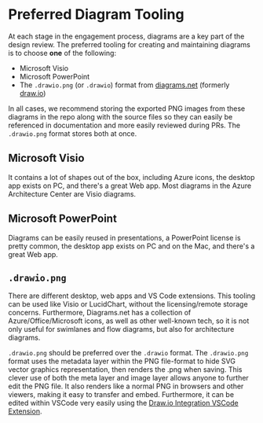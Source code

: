 # Preferred Diagram Tooling

At each stage in the engagement process, diagrams are a key part of the design review.
The preferred tooling for creating and maintaining diagrams is to choose **one** of the following:

- Microsoft Visio
- Microsoft PowerPoint
- The `.drawio.png` (or `.drawio`) format from [diagrams.net](http://diagrams.net) (formerly [draw.io](http://draw.io))

In all cases, we recommend storing the exported PNG images from these diagrams in the repo along with the source files so they can easily be referenced in documentation and more easily reviewed during PRs. The `.drawio.png` format stores both at once.

## Microsoft Visio

It contains a lot of shapes out of the box, including Azure icons, the desktop app exists on PC, and there's a great Web app. Most diagrams in the Azure Architecture Center are Visio diagrams.

## Microsoft PowerPoint

Diagrams can be easily reused in presentations, a PowerPoint license is pretty common, the desktop app exists on PC and on the Mac, and there's a great Web app.

## `.drawio.png`

There are different desktop, web apps and VS Code extensions.
This tooling can be used like Visio or LucidChart, without the licensing/remote storage concerns.
Furthermore, Diagrams.net has a collection of Azure/Office/Microsoft icons, as well as other well-known tech, so it is not only useful for swimlanes and flow diagrams, but also for architecture diagrams.

`.drawio.png` should be preferred over the `.drawio` format.
The `.drawio.png` format uses the metadata layer within the PNG file-format to hide SVG vector graphics representation, then renders the .png when saving.
This clever use of both the meta layer and image layer allows anyone to further edit the PNG file.
It also renders like a normal PNG in browsers and other viewers, making it easy to transfer and embed.
Furthermore, it can be edited within VSCode very easily using the [Draw.io Integration VSCode Extension](https://marketplace.visualstudio.com/items?itemName=hediet.vscode-drawio).
